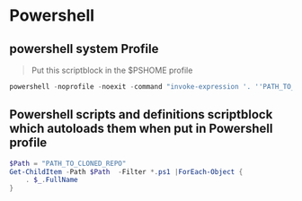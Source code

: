 # Powershell

## powershell system Profile

> Put this scriptblock in the $PSHOME profile

```powershell
powershell -noprofile -noexit -command "invoke-expression '. ''PATH_TO_CLONED_REPO\ps_profile\profile.ps1''' "
```


## Powershell scripts and definitions scriptblock which autoloads them when put in Powershell profile

```powershell
$Path = "PATH_TO_CLONED_REPO"
Get-ChildItem -Path $Path  -Filter *.ps1 |ForEach-Object {
    . $_.FullName
}
```

